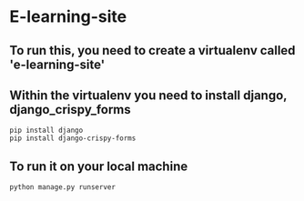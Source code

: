 # E-learning-site

## To run this, you need to create a virtualenv called 'e-learning-site'
## Within the virtualenv you need to install django, django_crispy_forms  
```
pip install django
pip install django-crispy-forms
```
## To run it on your local machine 
`python manage.py runserver`
